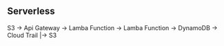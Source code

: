 ## Serverless

  S3 -> Api Gateway -> Lamba Function  -> Lamba Function -> DynamoDB
                    -> Cloud Trail             |-> S3
